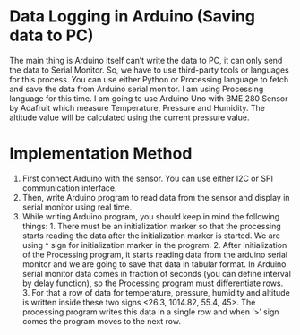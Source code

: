 # Data Logging in Arduino (Saving data to PC)

The main thing is Arduino itself can’t write the data to PC, it can only send the data to Serial Monitor. So, we have to use third-party tools or languages for this process. You can use either Python or Processing language to fetch and save the data from Arduino serial monitor. I am using Processing language for this time. I am going to use Arduino Uno with BME 280 Sensor by Adafruit which measure Temperature, Pressure and Humidity. The altitude value will be calculated using the current pressure value.


# Implementation Method

1. First connect Arduino with the sensor. You can use either I2C or SPI communication interface.
2. Then, write Arduino program to read data from the sensor and display in serial monitor using real time.
3. While writing Arduino program, you should keep in mind the following things:
        1. There must be an initialization marker so that the processing starts reading the data after the initialization marker is started. We are using  ^ sign for initialization marker in the program.
        2. After initialization of the Processing program, it starts reading data from the arduino serial monitor and we are going to save that data in tabular format. In Arduino serial monitor data comes in fraction of seconds (you can define interval by delay function), so the Processing program must differentiate rows.
        3. For that a row of data for temperature, pressure, humidity and altitude is written inside these two signs <26.3, 1014.82, 55.4, 45>. The processing program writes this data in a single row and when ‘>’ sign comes the program moves to the next row. 
        


        
        
